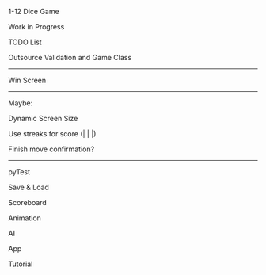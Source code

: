 1-12 Dice Game

Work in Progress


TODO List


Outsource Validation and Game Class

___

Win Screen

___

Maybe:

Dynamic Screen Size

Use streaks for score (| | |)

Finish move confirmation?

___

pyTest

Save & Load

Scoreboard

Animation

AI

App

Tutorial